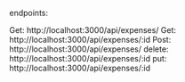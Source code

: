 endpoints: 

Get:	http://localhost:3000/api/expenses/ 
Get:	http://localhost:3000/api/expenses/:id
Post:	http://localhost:3000/api/expenses/
delete:	http://localhost:3000/api/expenses/:id
put:	http://localhost:3000/api/expenses/:id